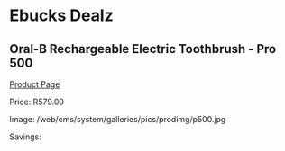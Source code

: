 
# Ebucks Dealz
## Oral-B Rechargeable Electric Toothbrush - Pro 500
[Product Page](https://www.ebucks.com/web/shop/productSelected.do?prodId=1098226817&catId=375509364)

Price: R579.00

Image: /web/cms/system/galleries/pics/prodimg/p500.jpg

Savings: 


	